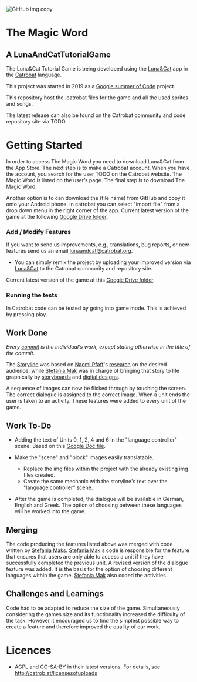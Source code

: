 ![GitHub img copy](https://user-images.githubusercontent.com/48293545/63705269-713a9f80-c835-11e9-8a4f-ee33b9bb21ea.png)
# The Magic Word
## A LunaAndCatTutorialGame

The Luna&Cat Tutorial Game is being developed using the [Luna&Cat](https://catrob.at/luna) app in the [Catrobat](https://www.catrobat.org/) language. 

This project was started in 2019 as a [Google summer of Code](https://summerofcode.withgoogle.com/) project.

This repository host the .catrobat files for the game and all the used sprites and songs.

The latest release can also be found on the Catrobat community and code repository site via TODO.

# Getting Started

In order to access The Magic Word you need to download Luna&Cat from the App Store. 
The next step is to make a Catrobat account. When you have the account, you search
for the user TODO on the Catrobat website. The Magic Word is listed on the user’s page.
The final step is to download The Magic Word.

Another option is to can download  the (file name) from GitHub and copy it onto your Android  phone.
In catrobat you can select "import file" from a drop down menu in the right corner of the 
app.
Current latest version of the game at the following [Google Drive folder](https://drive.google.com/open?id=17_oLCEx6B9dZXFK1lLqS493gn8X_mwB_).

### Add / Modify Features ###

If you want to send us improvements, e.g., translations, bug reports, or new features send us an email [lunaandcat@catrobat.org](mailto:lunaandcat@catrobat.org). 


* You can simply remix the project by uploading your improved version via [Luna&Cat](https://catrob.at/luna) to the Catrobat community and repository site.

Current latest version of the game at this [Google Drive folder](https://drive.google.com/open?id=17_oLCEx6B9dZXFK1lLqS493gn8X_mwB_).

### Running the tests ###

In Catrobat code can be tested by going into game mode. 
This is achieved by pressing play.

## Work Done 

 _Every [commit](https://github.com/Catrobat/LunaAndCatTutorialGame/commits/master) is the individual's work, except stating otherwise in the title of the commit._

The [Storyline](https://github.com/Catrobat/LunaAndCatTutorialGame/tree/master/story/Storylines) was based on [Naomi Pfaff](https://github.com/npfaff)'s [research](https://github.com/Catrobat/LunaAndCatTutorialGame/tree/master/story/Research) on the desired audience, while [Stefania Mak](https://github.com/stefaniamak) was in charge of bringing that story to life graphically by [storyboards](https://github.com/Catrobat/LunaAndCatTutorialGame/tree/master/story/Storyboards) and [digital designs](https://github.com/Catrobat/LunaAndCatTutorialGame/tree/master/graphics).

A sequence of images can now be flicked through by touching the screen.
The correct dialogue is assigned to the correct image. When a unit ends
the user is taken to an activity. These features were added to
every unit of the game. 

## Work To-Do 

* Adding the text of Units 0, 1, 2, 4 and 6 in the "language controller" scene. 
Based on this [Google Doc file](https://docs.google.com/document/d/1ItitaWzAqJSvqRZuS6hDe5AaZT5WWwsANt6Z1vvS5Ps/edit?usp=sharing).

* Make the "scene" and "block" images easily translatable.
    * Replace the img files within the project with the already existing img files created.
    * Create the same mechanic with the storyline's text over the "language controller" scene.

* After the game is completed, the dialogue will be available in German, English and Greek. 
The option of choosing between these languages will be worked
into the game.

## Merging

The code producing the features listed above was merged with code written
by [Stefania Maks](https://github.com/stefaniamak). [Stefania Mak](https://github.com/stefaniamak)'s code is responsible for the feature that ensures
that users are only able to access a unit if they have successfully completed
the previous unit. A revised version of the dialogue feature was added. It
is the basis for the option of choosing different languages within the game.
[Stefania Mak](https://github.com/stefaniamak) also coded the activities.

## Challenges and Learnings

Code had to be adapted to reduce the size of the game. Simultaneously 
considering the games size and its functionality increased the difficulty 
of the task. However it encouraged us to find the simplest possible way
to create a feature and therefore improved the quality of our work.

# Licences #

* AGPL and CC-SA-BY in their latest versions. For details, see http://catrob.at/licensesofuploads






